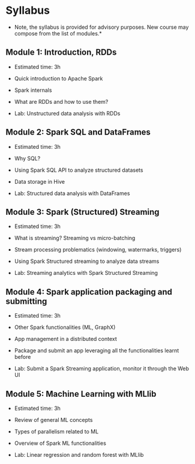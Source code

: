 
# Syllabus

* Note, the syllabus is provided for advisory purposes. New course may compose from the list of modules.*

## Module 1: Introduction, RDDs

* Estimated time: 3h

* Quick introduction to Apache Spark
* Spark internals
* What are RDDs and how to use them?
* Lab: Unstructured data analysis with RDDs

## Module 2: Spark SQL and DataFrames

* Estimated time: 3h

* Why SQL?
* Using Spark SQL API to analyze structured datasets
* Data storage in Hive
* Lab: Structured data analysis with DataFrames

## Module 3: Spark (Structured) Streaming

* Estimated time: 3h

* What is streaming? Streaming vs micro-batching
* Stream processing problematics (windowing, watermarks, triggers)
* Using Spark Structured streaming to analyze data streams
* Lab: Streaming analytics with Spark Structured Streaming

## Module 4: Spark application packaging and submitting

* Estimated time: 3h

* Other Spark functionalities (ML, GraphX)
* App management in a distributed context
* Package and submit an app leveraging all the functionalities learnt before
* Lab: Submit a Spark Streaming application, monitor it through the Web UI

## Module 5: Machine Learning with MLlib

* Estimated time: 3h

* Review of general ML concepts
* Types of parallelism related to ML
* Overview of Spark ML functionalities
* Lab: Linear regression and random forest with MLlib

